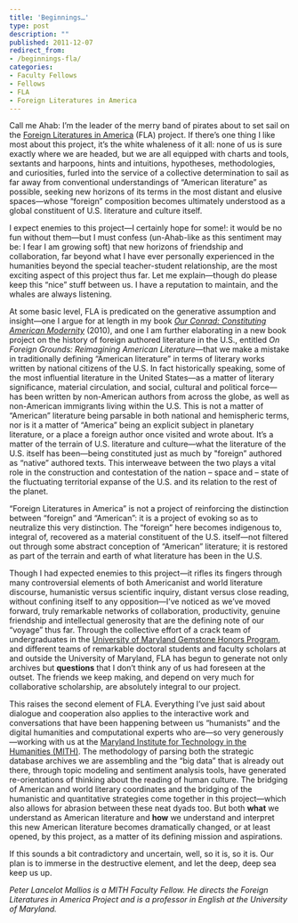 ```yaml
---
title: 'Beginnings…'
type: post
description: ""
published: 2011-12-07
redirect_from: 
- /beginnings-fla/
categories:
- Faculty Fellows
- Fellows
- FLA
- Foreign Literatures in America
---
```

Call me Ahab: I’m the leader of the merry band of pirates about to set sail on the [Foreign Literatures in America](http://mith.umd.edu/research/fla/ "Foreign Literatures in America") (FLA) project. If there’s one thing I like most about this project, it’s the white whaleness of it all: none of us is sure exactly where we are headed, but we are all equipped with charts and tools, sextants and harpoons, hints and intuitions, hypotheses, methodologies, and curiosities, furled into the service of a collective determination to sail as far away from conventional understandings of “American literature” as possible, seeking new horizons of its terms in the most distant and elusive spaces—whose “foreign” composition becomes ultimately understood as a global constituent of U.S. literature and culture itself.

I expect enemies to this project—I certainly hope for some!: it would be no fun without them—but I must confess (un-Ahab-like as this sentiment may be: I fear I am growing soft) that new horizons of friendship and collaboration, far beyond what I have ever personally experienced in the humanities beyond the special teacher-student relationship, are the most exciting aspect of this project thus far. Let me explain—though do please keep this “nice” stuff between us. I have a reputation to maintain, and the whales are always listening.

At some basic level, FLA is predicated on the generative assumption and insight—one I argue for at length in my book [_Our Conrad: Constituting American Modernity_](http://www.sup.org/book.cgi?id=12129) (2010), and one I am further elaborating in a new book project on the history of foreign authored literature in the U.S., entitled _On Foreign Grounds: Reimagining American Literature_—that we make a mistake in traditionally defining “American literature” in terms of literary works written by national citizens of the U.S. In fact historically speaking, some of the most influential literature in the United States—as a matter of literary significance, material circulation, and social, cultural and political force—has been written by non-American authors from across the globe, as well as non-American immigrants living within the U.S. This is not a matter of “American” literature being parsable in both national and hemispheric terms, nor is it a matter of “America” being an explicit subject in planetary literature, or a place a foreign author once visited and wrote about. It’s a matter of the terrain of U.S. literature and culture—what the literature of the U.S. itself has been—being constituted just as much by "foreign” authored as “native” authored texts. This interweave between the two plays a vital role in the construction and contestation of the nation – space and – state of the fluctuating territorial expanse of the U.S. and its relation to the rest of the planet.

“Foreign Literatures in America” is not a project of reinforcing the distinction between “foreign” and “American”: it is a project of evoking so as to neutralize this very distinction. The “foreign” here becomes indigenous to, integral of, recovered as a material constituent of the U.S. itself—not filtered out through some abstract conception of “American” literature; it is restored as part of the terrain and earth of what literature has been in the U.S.

Though I had expected enemies to this project—it rifles its fingers through many controversial elements of both Americanist and world literature discourse, humanistic versus scientific inquiry, distant versus close reading, without confining itself to any opposition—I’ve noticed as we’ve moved forward, truly remarkable networks of collaboration, productivity, genuine friendship and intellectual generosity that are the defining note of our “voyage” thus far. Through the collective effort of a crack team of undergraduates in the [University of Maryland Gemstone Honors Program](http://www.gemstone.umd.edu/), and different teams of remarkable doctoral students and faculty scholars at and outside the University of Maryland, FLA has begun to generate not only archives but **questions** that I don’t think any of us had foreseen at the outset. The friends we keep making, and depend on very much for collaborative scholarship, are absolutely integral to our project.

This raises the second element of FLA. Everything I’ve just said about dialogue and cooperation also applies to the interactive work and conversations that have been happening between us “humanists” and the digital humanities and computational experts who are—so very generously—working with us at the [Maryland Institute for Technology in the Humanities (MITH)](http://mith.umd.edu/). The methodology of parsing both the strategic database archives we are assembling and the “big data” that is already out there, through topic modeling and sentiment analysis tools, have generated re-orientations of thinking about the reading of human culture. The bridging of American and world literary coordinates and the bridging of the humanistic and quantitative strategies come together in this project—which also allows for abrasion between these neat dyads too. But both **what** we understand as American literature and **how** we understand and interpret this new American literature becomes dramatically changed, or at least opened, by this project, as a matter of its defining mission and aspirations.

If this sounds a bit contradictory and uncertain, well, so it is, so it is. Our plan is to immerse in the destructive element, and let the deep, deep sea keep us up.

_Peter Lancelot Mallios is a MITH Faculty Fellow. He directs the Foreign Literatures in America Project and is a professor in English at the University of Maryland._
